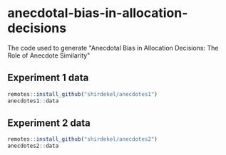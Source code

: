 # anecdotal-bias-in-allocation-decisions
The code used to generate "Anecdotal Bias in Allocation Decisions: The Role of Anecdote Similarity"

## Experiment 1 data

```r
remotes::install_github("shirdekel/anecdotes1")
anecdotes1::data
```

## Experiment 2 data

```r
remotes::install_github("shirdekel/anecdotes2")
anecdotes2::data
```
